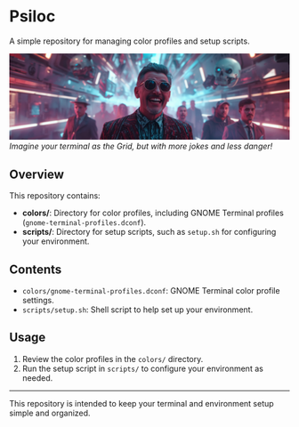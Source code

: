 
# Psiloc

A simple repository for managing color profiles and setup scripts.

![Comical TRON-inspired terminal scene](docs/images/psiloc.png)
*Imagine your terminal as the Grid, but with more jokes and less danger!*

## Overview

This repository contains:

- **colors/**: Directory for color profiles, including GNOME Terminal profiles (`gnome-terminal-profiles.dconf`).
- **scripts/**: Directory for setup scripts, such as `setup.sh` for configuring your environment.

## Contents

- `colors/gnome-terminal-profiles.dconf`: GNOME Terminal color profile settings.
- `scripts/setup.sh`: Shell script to help set up your environment.

## Usage

1. Review the color profiles in the `colors/` directory.
2. Run the setup script in `scripts/` to configure your environment as needed.

---
This repository is intended to keep your terminal and environment setup simple and organized.
